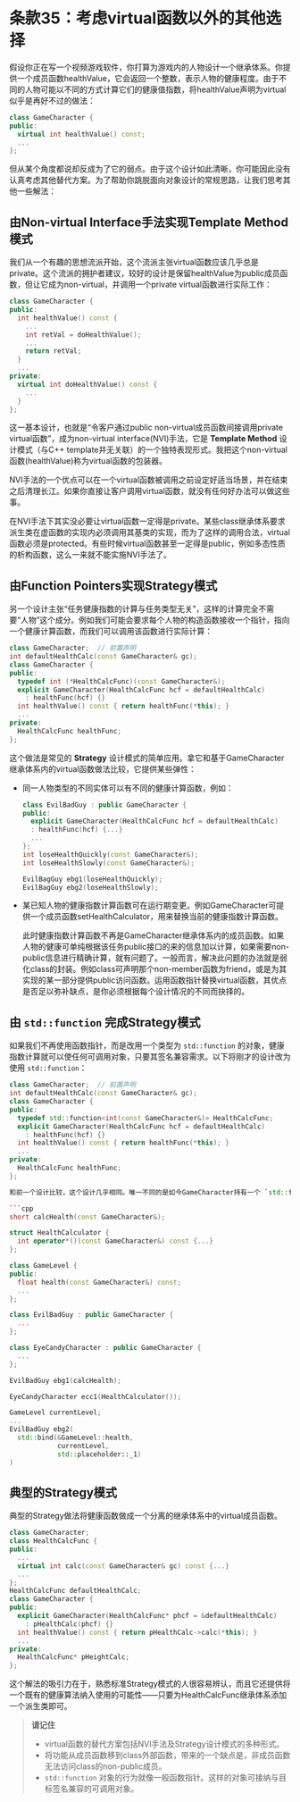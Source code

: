 # 条款35：考虑virtual函数以外的其他选择

假设你正在写一个视频游戏软件，你打算为游戏内的人物设计一个继承体系。你提供一个成员函数healthValue，它会返回一个整数，表示人物的健康程度。由于不同的人物可能以不同的方式计算它们的健康值指数，将healthValue声明为virtual似乎是再好不过的做法：

```cpp
class GameCharacter {
public: 
  virtual int healthValue() const;
  ...
};
```

但从某个角度都说却反成为了它的弱点。由于这个设计如此清晰，你可能因此没有认真考虑其他替代方案。为了帮助你跳脱面向对象设计的常规思路，让我们思考其他一些解法：

## 由Non-virtual Interface手法实现Template Method模式

我们从一个有趣的思想流派开始，这个流派主张virtual函数应该几乎总是private。这个流派的拥护者建议，较好的设计是保留healthValue为public成员函数，但让它成为non-virtual，并调用一个private virtual函数进行实际工作：

```cpp
class GameCharacter {
public:
  int healthValue() const {    
    ...
    int retVal = doHealthValue();
    ...
    return retVal;
  }
  ...
private:
  virtual int doHealthValue() const {
    ...
  }
};
```

这一基本设计，也就是“令客户通过public non-virtual成员函数间接调用private virtual函数”，成为non-virtual interface(NVI)手法，它是 **Template Method** 设计模式（与C++ template并无关联）的一个独特表现形式。我把这个non-virtual函数(healthValue)称为virtual函数的包装器。

NVI手法的一个优点可以在一个virtual函数被调用之前设定好适当场景，并在结束之后清理长江。如果你直接让客户调用virtual函数，就没有任何好办法可以做这些事。

在NVI手法下其实没必要让virtual函数一定得是private。某些class继承体系要求派生类在虚函数的实现内必须调用其基类的实现，而为了这样的调用合法，virtual函数必须是protected。有些时候virtual函数甚至一定得是public，例如多态性质的析构函数，这么一来就不能实施NVI手法了。

## 由Function Pointers实现Strategy模式

另一个设计主张“任务健康指数的计算与任务类型无关”，这样的计算完全不需要“人物”这个成分。例如我们可能会要求每个人物的构造函数接收一个指针，指向一个健康计算函数，而我们可以调用该函数进行实际计算：

```cpp
class GameCharacter;  // 前置声明
int defaultHealthCalc(const GameCharacter& gc);
class GameCharacter {
public:
  typedef int (*HealthCalcFunc)(const GameCharacter&);
  explicit GameCharacter(HealthCalcFunc hcf = defaultHealthCalc)
    : healthFunc(hcf) {}
  int healthValue() const { return healthFunc(*this); }
  ...
private:
  HealthCalcFunc healthFunc;
};
```

这个做法是常见的 **Strategy** 设计模式的简单应用。拿它和基于GameCharacter继承体系内的virtual函数做法比较，它提供某些弹性：

- 同一人物类型的不同实体可以有不同的健康计算函数，例如：

  ```cpp
  class EvilBadGuy : public GameCharacter {
  public:
    explicit GameCharacter(HealthCalcFunc hcf = defaultHealthCalc)
    : healthFunc(hcf) {...}
    ...
  };
  int loseHealthQuickly(const GameCharacter&);
  int loseHealthSlowly(const GameCharacter&);

  EvilBagGuy ebg1(loseHealthQuickly);
  EvilBagGuy ebg2(loseHealthSlowly);
  ```

- 某已知人物的健康指数计算函数可在运行期变更。例如GameCharacter可提供一个成员函数setHealthCalculator，用来替换当前的健康指数计算函数。

  此时健康指数计算函数不再是GameCharacter继承体系内的成员函数。如果人物的健康可单纯根据该任务public接口的来的信息加以计算，如果需要non-public信息进行精确计算，就有问题了。一般而言，解决此问题的办法就是弱化class的封装。例如class可声明那个non-member函数为friend，或是为其实现的某一部分提供public访问函数。运用函数指针替换virtual函数，其优点是否足以弥补缺点，是你必须根据每个设计情况的不同而抉择的。

## 由 `std::function` 完成Strategy模式

如果我们不再使用函数指针，而是改用一个类型为 `std::function` 的对象，健康指数计算就可以使任何可调用对象，只要其签名兼容需求。以下将刚才的设计改为使用 `std::function`：

```cpp
class GameCharacter;  // 前置声明
int defaultHealthCalc(const GameCharacter& gc);
class GameCharacter {
public:
  typedef std::function<int(const GameCharacter&)> HealthCalcFunc;
  explicit GameCharacter(HealthCalcFunc hcf = defaultHealthCalc)
    : healthFunc(hcf) {}
  int healthValue() const { return healthFunc(*this); }
  ...
private:
  HealthCalcFunc healthFunc;
};

和前一个设计比较，这个设计几乎相同。唯一不同的是如今GameCharacter持有一个 `std::function` 对象，这个可以让客户在指定健康计算函数上拥有更惊人的弹性：

```cpp
short calcHealth(const GameCharacter&);

struct HealthCalculator {
  int operator*()(const GameCharacter&) const {...}
};

class GameLevel {
public:
  float health(const GameCharacter&) const;
  ...
};

class EvilBadGuy : public GameCharacter {
  ...
};

class EyeCandyCharacter : public GameCharacter {
  ...
};

EvilBadGuy ebg1(calcHealth);

EyeCandyCharacter ecc1(HealthCalculator());

GameLevel currentLevel;
...
EvilBadGuy ebg2(
  std::bind(&GameLevel::health, 
            currentLevel, 
            std::placeholder::_1)
)
```

## 典型的Strategy模式

典型的Strategy做法将健康函数做成一个分离的继承体系中的virtual成员函数。

```cpp
class GameCharacter;
class HealthCalcFunc {
public:
  ...
  virtual int calc(const GameCharacter& gc) const {...}
  ...
};
HealthCalcFunc defaultHealthCalc;
class GameCharacter {
public:
  explicit GameCharacter(HealthCalcFunc* phcf = &defaultHealthCalc)
    : pHealthCalc(phcf) {}
  int healthValue() const { return pHealthCalc->calc(*this); }
  ...
private:
  HealthCalcFunc* pHeightCalc;    
};
```

这个解法的吸引力在于，熟悉标准Strategy模式的人很容易辨认，而且它还提供将一个既有的健康算法纳入使用的可能性——只要为HealthCalcFunc继承体系添加一个派生类即可。

> **请记住**
>
> - virtual函数的替代方案包括NVI手法及Strategy设计模式的多种形式。
> - 将功能从成员函数移到class外部函数，带来的一个缺点是，非成员函数无法访问class的non-public成员。
> - `std::function` 对象的行为就像一般函数指针。这样的对象可接纳与目标签名兼容的可调用对象。